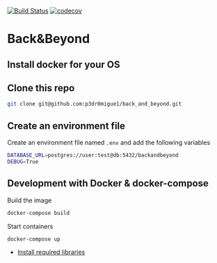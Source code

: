 [![Build Status](https://travis-ci.org/p3dr0migue1/back_and_beyond.svg?branch=master)](https://travis-ci.org/p3dr0migue1/back_and_beyond) [![codecov](https://codecov.io/gh/p3dr0migue1/back_and_beyond/branch/master/graph/badge.svg)](https://codecov.io/gh/p3dr0migue1/back_and_beyond)

# Back&Beyond

## Install docker for your OS

## Clone this repo
```sh
git clone git@github.com:p3dr0migue1/back_and_beyond.git
```

## Create an environment file
Create an environment file named `.env` and add the following variables
```sh
DATABASE_URL=postgres://user:test@db:5432/backandbeyond
DEBUG=True
```

## Development with Docker & docker-compose
Build the image
```sh
docker-compose build
```

Start containers
```sh
docker-compose up
```

* [Install required libraries](docs/development.md#install-project-dependencies)
